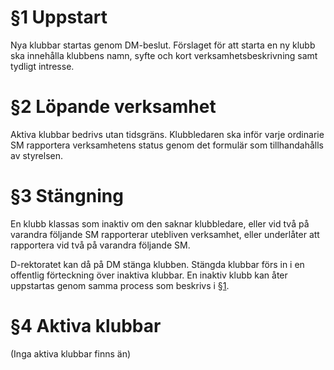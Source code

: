 <!-- Konglig Datasektionens PM för klubbar -->

# §1 Uppstart

Nya klubbar startas genom DM-beslut. Förslaget för att starta en ny klubb ska innehålla klubbens namn, syfte och kort verksamhetsbeskrivning samt tydligt intresse.

# §2 Löpande verksamhet

Aktiva klubbar bedrivs utan tidsgräns. Klubbledaren ska inför varje ordinarie SM rapportera verksamhetens status genom det formulär som tillhandahålls av styrelsen.

# §3 Stängning

En klubb klassas som inaktiv om den saknar klubbledare, eller vid två på varandra följande SM rapporterar utebliven verksamhet, eller underlåter att rapportera vid två på varandra följande SM.

D-rektoratet kan då på DM stänga klubben. Stängda klubbar förs in i en offentlig förteckning över inaktiva klubbar. En inaktiv klubb kan åter uppstartas genom samma process som beskrivs i §[1].

# §4 Aktiva klubbar

(Inga aktiva klubbar finns än)

[1]: #1-uppstart
